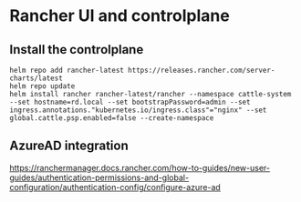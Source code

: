 # Rancher UI and controlplane

## Install the controlplane

```helm
helm repo add rancher-latest https://releases.rancher.com/server-charts/latest
helm repo update
helm install rancher rancher-latest/rancher --namespace cattle-system --set hostname=rd.local --set bootstrapPassword=admin --set ingress.annotations."kubernetes.io/ingress.class"="nginx" --set global.cattle.psp.enabled=false --create-namespace

```

## AzureAD integration

<https://ranchermanager.docs.rancher.com/how-to-guides/new-user-guides/authentication-permissions-and-global-configuration/authentication-config/configure-azure-ad>